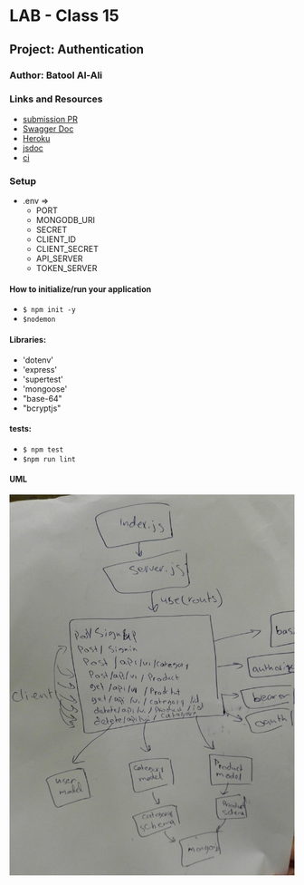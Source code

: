 
# LAB - Class 15

## Project: Authentication

### Author: Batool Al-Ali

### Links and Resources

- [submission PR](https://github.com/batool-alali-401-advanced-javascript/authenticated-api-server/pull/2)
- [Swagger Doc](https://app.swaggerhub.com/apis/batoolalali/auth/0.1)
- [Heroku]()
- [jsdoc]()
- [ci]()
### Setup
- .env => 
    - PORT
    - MONGODB_URI
    - SECRET
    - CLIENT_ID
    - CLIENT_SECRET
    - API_SERVER
    - TOKEN_SERVER

#### How to initialize/run your application 
- `$ npm init -y`
- `$nodemon`

#### Libraries:
- 'dotenv'
- 'express'
- 'supertest' 
- 'mongoose'
- "base-64"
- "bcryptjs"


#### tests:
- `$ npm test`
- `$npm run lint`


#### UML
![UML Diagram](UML.jpg)